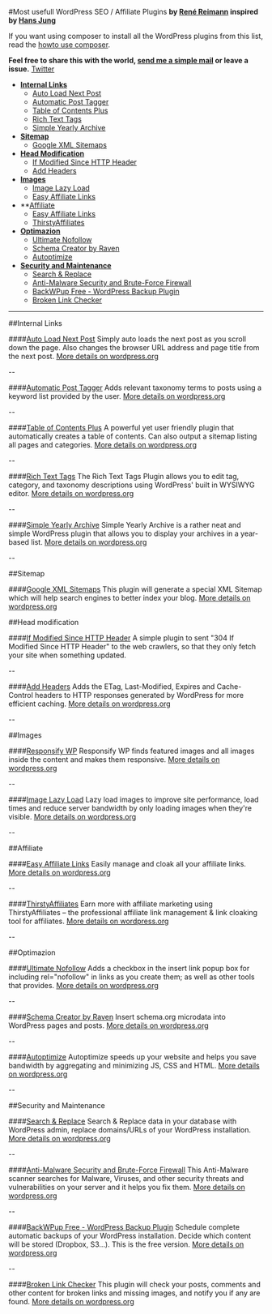#Most usefull WordPress SEO / Affiliate Plugins
**by [René Reimann](http://www.rene-reimann.de) inspired by [Hans Jung](https://hansjung.de/)**	 

If you want using composer to install all the WordPress plugins from this list, read the  [howto use composer](https://github.com/derpixler/Most-usefull-WordPress-SEO-Affiliate-Plugins/blob/master/howto-use-composer-to-install-wordpress-plugins.md). 

**Feel free to share this with the world, [send me a simple mail](info@rene-reimann.de) or leave a issue.**
[Twitter](https://twitter.com/home?status=useful%20%23WordPress%20Plugins%20ready%20for%20install%20with%20%23composer%20thanks%20%40DerPixler%20https%3A//goo.gl/mYbXSF) 

 
 * **[Internal Links](#internal-links)**
	* [Auto Load Next Post](#auto-load-next-post)
 	* [Automatic Post Tagger](#automatic-post-tagger)
 	* [Table of Contents Plus](#table-of-contents-plus)
 	* [Rich Text Tags](#rich-text-tags)
 	* [Simple Yearly Archive](#simple-yearly-archive)
 * **[Sitemap](#sitemap)**
	* [Google XML Sitemaps](#google-sitemap-generator)
 * **[Head Modification](#head-modification)**	
 	* [If Modified Since HTTP Header](#if-modified-since-header)
	* [Add Headers](#add-headers)
 * **[Images](#images)**
 	* [Image Lazy Load](#image-lazy-load)
	* [Easy Affiliate Links](#easy-affiliate-links)
 * **[Affiliate](#affiliate)
	* [Easy Affiliate Links](#easy-affiliate-links)
	* [ThirstyAffiliates](#thirstyaffiliates)	
 * **[Optimazion](#optimazion)**
 	* [Ultimate Nofollow](#nofollow)
 	* [Schema Creator by Raven](#schema-creator)
 	* [Autoptimize](#autoptimize)
 * **[Security and Maintenance](#security-and-maintenance)**
 	* [Search & Replace](#search-and-replace)
 	* [Anti-Malware Security and Brute-Force Firewall](gotmls)
 	* [BackWPup Free - WordPress Backup Plugin](#backwpup)
	* [Broken Link Checker](#broken-link-checker)

---

##Internal Links

####[Auto Load Next Post](https://wordpress.org/plugins/auto-load-next-post/)
Simply auto loads the next post as you scroll down the page. Also changes the browser URL address and page title from the next post. [More details on wordpress.org](https://wordpress.org/plugins/auto-load-next-post/)

--

####[Automatic Post Tagger](https://wordpress.org/plugins/automatic-post-tagger/)
Adds relevant taxonomy terms to posts using a keyword list provided by the user. [More details on wordpress.org](https://wordpress.org/plugins/automatic-post-tagger/)

--

####[Table of Contents Plus](https://wordpress.org/plugins/table-of-contents-plus/)
A powerful yet user friendly plugin that automatically creates a table of contents. Can also output a sitemap listing all pages and categories. [More details on wordpress.org](https://wordpress.org/plugins/table-of-contents-plus/)

--

####[Rich Text Tags](https://wordpress.org/plugins/rich-text-tags/)
The Rich Text Tags Plugin allows you to edit tag, category, and taxonomy descriptions using WordPress' built in WYSIWYG editor. [More details on wordpress.org](https://wordpress.org/plugins/rich-text-tags/)

--

####[Simple Yearly Archive](https://wordpress.org/plugins/simple-yearly-archive/)
Simple Yearly Archive is a rather neat and simple WordPress plugin that allows you to display your archives in a year-based list. [More details on wordpress.org](https://wordpress.org/plugins/simple-yearly-archive/)

--

##Sitemap

####[Google XML Sitemaps](https://wordpress.org/plugins/google-sitemap-generator/)
This plugin will generate a special XML Sitemap which will help search engines to better index your blog. [More details on wordpress.org](https://wordpress.org/plugins/google-sitemap-generator/)

##Head modification

####[If Modified Since HTTP Header](https://wordpress.org/plugins/if-modified-since-header/)
A simple plugin to sent "304 If Modified Since HTTP Header" to the web crawlers, so that they only fetch your site when something updated.

--

####[Add Headers](https://wordpress.org/plugins/add-headers/)
Adds the ETag, Last-Modified, Expires and Cache-Control headers to HTTP responses generated by WordPress for more efficient caching. [More details on wordpress.org](https://wordpress.org/plugins/add-headers/)

--

##Images

####[Responsify WP](https://wordpress.org/plugins/responsify-wp/)
Responsify WP finds featured images and all images inside the content and makes them responsive. [More details on wordpress.org](https://wordpress.org/plugins/responsify-wp/)

--

####[Image Lazy Load](https://wordpress.org/plugins/image-lazy-load/)
Lazy load images to improve site performance, load times and reduce server bandwidth by only loading images when they're visible. [More details on wordpress.org](https://wordpress.org/plugins/image-lazy-load/)

--

##Affiliate

####[Easy Affiliate Links](https://wordpress.org/plugins/easy-affiliate-links/)
Easily manage and cloak all your affiliate links. [More details on wordpress.org](https://wordpress.org/plugins/easy-affiliate-links/)

--

####[ThirstyAffiliates](https://wordpress.org/plugins/thirstyaffiliates/)
Earn more with affiliate marketing using ThirstyAffiliates – the professional affiliate link management & link cloaking tool for affiliates. [More details on wordpress.org](https://wordpress.org/plugins/thirstyaffiliates/)

--

##Optimazion

####[Ultimate Nofollow](https://wordpress.org/plugins/nofollow/)
Adds a checkbox in the insert link popup box for including rel="nofollow" in links as you create them; as well as other tools that provides. [More details on wordpress.org](https://wordpress.org/plugins/nofollow/)

--

####[Schema Creator by Raven](https://wordpress.org/plugins/schema-creator/)
Insert schema.org microdata into WordPress pages and posts. [More details on wordpress.org](https://wordpress.org/plugins/schema-creator/)

--

####[Autoptimize](https://wordpress.org/plugins/autoptimize/)
Autoptimize speeds up your website and helps you save bandwidth by aggregating and minimizing JS, CSS and HTML. [More details on wordpress.org](https://wordpress.org/plugins/autoptimize/)

--

##Security and Maintenance

####[Search & Replace](https://wordpress.org/plugins/search-and-replace/)
Search & Replace data in your database with WordPress admin, replace domains/URLs of your WordPress installation.  [More details on wordpress.org](https://wordpress.org/plugins/search-and-replace/)

--

####[Anti-Malware Security and Brute-Force Firewall](https://de.wordpress.org/plugins/gotmls/)
This Anti-Malware scanner searches for Malware, Viruses, and other security threats and vulnerabilities on your server and it helps you fix them. [More details on wordpress.org](https://de.wordpress.org/plugins/gotmls/)

--

####[BackWPup Free - WordPress Backup Plugin](https://wordpress.org/plugins/backwpup/)
Schedule complete automatic backups of your WordPress installation. Decide which content will be stored (Dropbox, S3…). This is the free version. [More details on wordpress.org](https://wordpress.org/plugins/search-and-replace/)

--

####[Broken Link Checker](https://wordpress.org/plugins/broken-link-checker/)
This plugin will check your posts, comments and other content for broken links and missing images, and notify you if any are found. [More details on wordpress.org](https://wordpress.org/plugins/broken-link-checker/)

